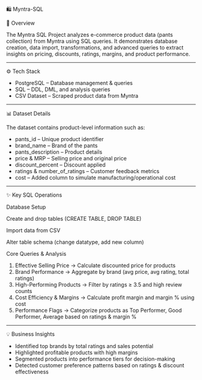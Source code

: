  🛍️  Myntra-SQL 

📌 Overview

The Myntra SQL Project analyzes e-commerce product data (pants collection) from Myntra using SQL queries.
It demonstrates database creation, data import, transformations, and advanced queries to extract insights on pricing, discounts, ratings, margins, and product performance.

---

⚙️ Tech Stack

- PostgreSQL – Database management & queries
- SQL – DDL, DML, and analysis queries
- CSV Dataset – Scraped product data from Myntra

---

📊 Dataset Details

The dataset contains product-level information such as:

- pants_id – Unique product identifier
- brand_name – Brand of the pants
- pants_description – Product details
- price & MRP – Selling price and original price
- discount_percent – Discount applied
- ratings & number_of_ratings – Customer feedback metrics
- cost – Added column to simulate manufacturing/operational cost

---

✨ Key SQL Operations

Database Setup

Create and drop tables (CREATE TABLE, DROP TABLE)

Import data from CSV

Alter table schema (change datatype, add new column)


Core Queries & Analysis

1. Effective Selling Price → Calculate discounted price for products
2. Brand Performance → Aggregate by brand (avg price, avg rating, total ratings)
3. High-Performing Products → Filter by ratings ≥ 3.5 and high review counts
4. Cost Efficiency & Margins → Calculate profit margin and margin % using cost
5. Performance Flags → Categorize products as Top Performer, Good Performer, Average based on ratings & margin %

---

💡 Business Insights

- Identified top brands by total ratings and sales potential
- Highlighted profitable products with high margins
- Segmented products into performance tiers for decision-making
- Detected customer preference patterns based on ratings & discount effectiveness







